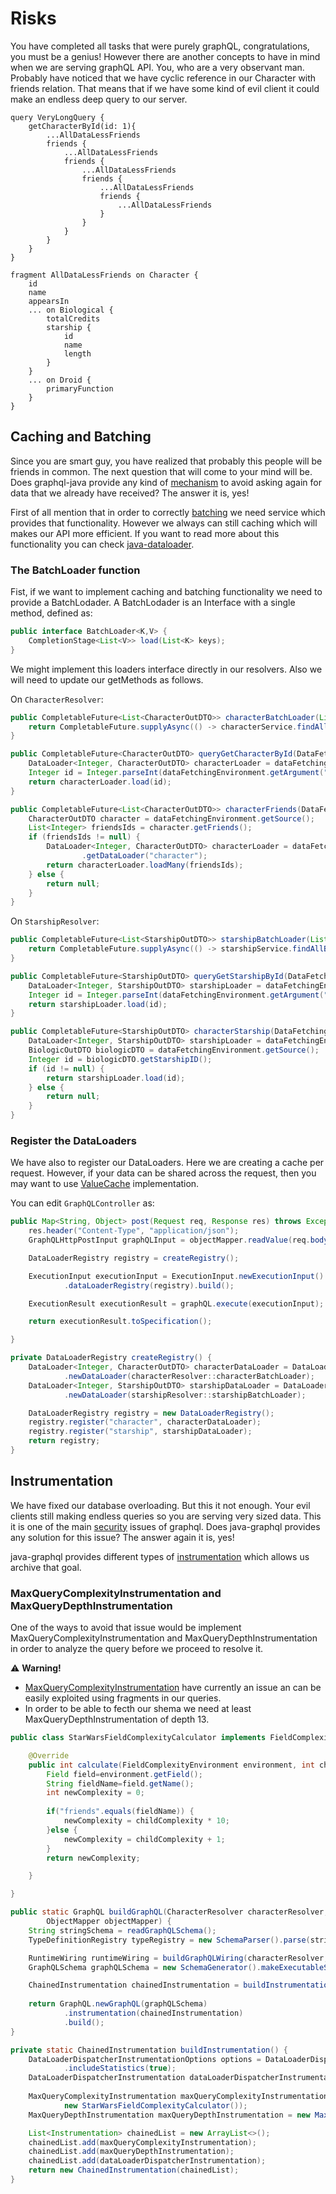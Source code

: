 # Risks

You have completed all tasks that were purely graphQL, congratulations, you must be a genius! However there are another concepts to have in mind when we are serving graphQL API. You, who are a very observant man. Probably have noticed that we have cyclic reference in our Character with friends relation. That means that if we have some kind of evil client it could make an endless deep query to our server.

```
query VeryLongQuery {
    getCharacterById(id: 1){
        ...AllDataLessFriends
        friends {
            ...AllDataLessFriends
            friends {
                ...AllDataLessFriends
                friends {
                    ...AllDataLessFriends
                    friends {
                        ...AllDataLessFriends
                    }
                }
            }
        }
    }
}

fragment AllDataLessFriends on Character {
    id
    name
    appearsIn
    ... on Biological {
        totalCredits
        starship {
            id
            name
            length
        }
    }
    ... on Droid {
        primaryFunction
    }
}
```

## Caching and Batching

Since you are smart guy, you have realized that probably this people will be friends in common. The next question that will come to your mind will be. Does graphql-java provide any kind of [mechanism](https://www.graphql-java.com/documentation/batching) to avoid asking again for data that we already have received? The answer it is, yes!

First of all mention that in order to correctly [batching](https://github.com/graphql-java/java-dataloader#batching-requires-batched-backing-apis) we need service which provides that functionality. However we always can still caching which will makes our API more efficient. If you want to read more about this functionality you can check [java-dataloader](https://github.com/graphql-java/java-dataloader).

### The BatchLoader function

Fist, if we want to implement caching and batching functionality we need to provide a BatchLodader. A BatchLodader is an Interface with a single method,  defined as:

```java
public interface BatchLoader<K,V> {
	CompletionStage<List<V>> load(List<K> keys);
}
```

We might implement this loaders interface directly in our resolvers. Also we will need to update our getMethods as follows.

On `CharacterResolver`:

```java
public CompletableFuture<List<CharacterOutDTO>> characterBatchLoader(List<Integer> ids) {
	return CompletableFuture.supplyAsync(() -> characterService.findAllByIds(ids));
}

public CompletableFuture<CharacterOutDTO> queryGetCharacterById(DataFetchingEnvironment dataFetchingEnvironment) {
	DataLoader<Integer, CharacterOutDTO> characterLoader = dataFetchingEnvironment.getDataLoader("character");
	Integer id = Integer.parseInt(dataFetchingEnvironment.getArgument("id"));
	return characterLoader.load(id);
}

public CompletableFuture<List<CharacterOutDTO>> characterFriends(DataFetchingEnvironment dataFetchingEnvironment) {
	CharacterOutDTO character = dataFetchingEnvironment.getSource();
	List<Integer> friendsIds = character.getFriends();
	if (friendsIds != null) {
		DataLoader<Integer, CharacterOutDTO> characterLoader = dataFetchingEnvironment
				.getDataLoader("character");
		return characterLoader.loadMany(friendsIds);
	} else {
		return null;
	}
}
```

On `StarshipResolver`:

```java
public CompletableFuture<List<StarshipOutDTO>> starshipBatchLoader(List<Integer> ids) {
	return CompletableFuture.supplyAsync(() -> starshipService.findAllById(ids));
}

public CompletableFuture<StarshipOutDTO> queryGetStarshipById(DataFetchingEnvironment dataFetchingEnvironment) {
	DataLoader<Integer, StarshipOutDTO> starshipLoader = dataFetchingEnvironment.getDataLoader("starship");
	Integer id = Integer.parseInt(dataFetchingEnvironment.getArgument("id"));
	return starshipLoader.load(id);
}

public CompletableFuture<StarshipOutDTO> characterStarship(DataFetchingEnvironment dataFetchingEnvironment) {
	DataLoader<Integer, StarshipOutDTO> starshipLoader = dataFetchingEnvironment.getDataLoader("starship");
	BiologicOutDTO biologicDTO = dataFetchingEnvironment.getSource();
	Integer id = biologicDTO.getStarshipID();
	if (id != null) {
		return starshipLoader.load(id);
	} else {
		return null;
	}
}
```

### Register the DataLoaders

We have also to register our DataLoaders. Here we are creating a cache per request. However, if your data can be shared across the request, then you may want to use [ValueCache](https://www.graphql-java.com/documentation/batching#per-request-data-loaders) implementation.

You can edit `GraphQLController` as:

```java
public Map<String, Object> post(Request req, Response res) throws Exception {
	res.header("Content-Type", "application/json");
	GraphQLHttpPostInput graphQLInput = objectMapper.readValue(req.body(), GraphQLHttpPostInput.class);

	DataLoaderRegistry registry = createRegistry();

	ExecutionInput executionInput = ExecutionInput.newExecutionInput().query(graphQLInput.getQuery())
			.dataLoaderRegistry(registry).build();

	ExecutionResult executionResult = graphQL.execute(executionInput);

	return executionResult.toSpecification();

}

private DataLoaderRegistry createRegistry() {
	DataLoader<Integer, CharacterOutDTO> characterDataLoader = DataLoaderFactory
			.newDataLoader(characterResolver::characterBatchLoader);
	DataLoader<Integer, StarshipOutDTO> starshipDataLoader = DataLoaderFactory
			.newDataLoader(starshipResolver::starshipBatchLoader);

	DataLoaderRegistry registry = new DataLoaderRegistry();
	registry.register("character", characterDataLoader);
	registry.register("starship", starshipDataLoader);
	return registry;
}
```



## Instrumentation

We have fixed our database overloading. But this it not enough. Your evil clients still making endless queries so you are serving very sized data. This it is one of the main [security](https://www.howtographql.com/advanced/4-security/) issues of graphql. Does java-graphql provides any solution for this issue? The answer again it is, yes!

java-graphql provides different types of [instrumentation](https://www.graphql-java.com/documentation/instrumentation) which allows us archive that goal.

### MaxQueryComplexityInstrumentation and MaxQueryDepthInstrumentation

One of the ways to avoid that issue would be implement MaxQueryComplexityInstrumentation and MaxQueryDepthInstrumentation in order to analyze the query before we proceed to resolve it.

:warning: **Warning!**

- [MaxQueryComplexityInstrumentation](https://github.com/graphql-java/graphql-java/issues/1695) have currently an issue an can be easily exploited using fragments in our queries.
- In order to be able to fecth our shema we need at least MaxQueryDepthInstrumentation of depth 13.

```java
public class StarWarsFieldComplexityCalculator implements FieldComplexityCalculator {

	@Override
	public int calculate(FieldComplexityEnvironment environment, int childComplexity) {
		Field field=environment.getField();
		String fieldName=field.getName();
		int newComplexity = 0;
		
		if("friends".equals(fieldName)) {
			newComplexity = childComplexity * 10;
		}else {
			newComplexity = childComplexity + 1;
		}
		return newComplexity;

	}

}
```

```java
public static GraphQL buildGraphQL(CharacterResolver characterResolver, StarshipResolver starshipResolver,
		ObjectMapper objectMapper) {
	String stringSchema = readGraphQLSchema();
	TypeDefinitionRegistry typeRegistry = new SchemaParser().parse(stringSchema);

	RuntimeWiring runtimeWiring = buildGraphQLWiring(characterResolver, starshipResolver, objectMapper);
	GraphQLSchema graphQLSchema = new SchemaGenerator().makeExecutableSchema(typeRegistry, runtimeWiring);

	ChainedInstrumentation chainedInstrumentation = buildInstrumentation();
	
	return GraphQL.newGraphQL(graphQLSchema)
			.instrumentation(chainedInstrumentation)
			.build();
}

private static ChainedInstrumentation buildInstrumentation() {
	DataLoaderDispatcherInstrumentationOptions options = DataLoaderDispatcherInstrumentationOptions.newOptions()
			.includeStatistics(true);
	DataLoaderDispatcherInstrumentation dataLoaderDispatcherInstrumentation = new DataLoaderDispatcherInstrumentation(options);
	
	MaxQueryComplexityInstrumentation maxQueryComplexityInstrumentation = new MaxQueryComplexityInstrumentation(100,
			new StarWarsFieldComplexityCalculator());
	MaxQueryDepthInstrumentation maxQueryDepthInstrumentation = new MaxQueryDepthInstrumentation(13);

	List<Instrumentation> chainedList = new ArrayList<>();
	chainedList.add(maxQueryComplexityInstrumentation);
	chainedList.add(maxQueryDepthInstrumentation);
	chainedList.add(dataLoaderDispatcherInstrumentation);
	return new ChainedInstrumentation(chainedList);
}
```